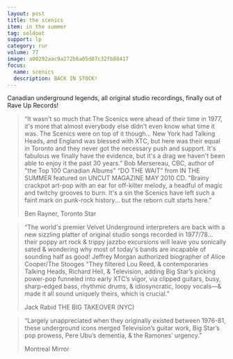 ```yaml
---
layout: post
title: the scenics
item: in the summer
tag: soldout
support: lp
category: rur
volume: 77
image: a00292aac9a272b6a05d07c32fb88417
focus:
  name: scenics
  description: BACK IN STOCK!
---
```


Canadian underground legends, all original studio recordings, finally out of Rave Up Records!

> “It wasn't so much that The Scenics were ahead of their time in 1977, it's more that almost everybody else didn't even know what time it was. The Scenics were on top of it though... New York had Talking Heads, and England was blessed with XTC, but here was their equal in Toronto and they never got the necessary push and support. It's fabulous we finally have the evidence, but it's a drag we haven't been able to enjoy it the past 30 years.” Bob Mersereau, CBC, author of "the Top 100 Canadian Albums" “DO THE WAIT” from IN THE SUMMER featured on UNCUT MAGAZINE MAY 2010 CD.
"Brainy crackpot art-pop with an ear for off-kilter melody, a headful of magic and twitchy grooves to burn. It's a sin the Scenics have left such a faint mark on punk-rock history... but the reborn cult starts here.”
>
> Ben Rayner, Toronto Star

> “The world's premier Velvet Underground interpreters are back with a new sizzling platter of original studio songs recorded in 1977/78... their poppy art rock & trippy jazzbo excursions will leave you sonically sated & wondering why most of today's bands are incapable of sounding half as good! Jeffrey Morgan authorized biographer of Alice Cooper/The Stooges
“They filtered Lou Reed, & contemporaries Talking Heads, Richard Hell, & Television, adding Big Star’s picking power-pop funneled into early XTC’s vigor, via clipped guitars, busy, sharp-edged bass, rhythmic drums, & idiosyncratic, loopy vocals—& made it all sound uniquely theirs, which is crucial.”
>
> Jack Rabid THE BIG TAKEOVER (NYC)

> “Largely unappreciated when they originally existed between 1976-81, these underground icons merged Television’s guitar work, Big Star’s pop prowess, Pere Ubu’s dementia, & the Ramones’ urgency.”
>
> Montreal Mirror

